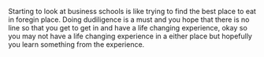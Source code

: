 Starting to look at business schools is like trying to find the best place to eat in foregin place. Doing dudiligence is a must and you hope that there is no line so that you get to get in and have a life changing experience, okay so you may not have a life changing experience in a either place but hopefully you learn something from the experience. 
